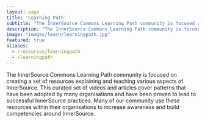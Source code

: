 ```yaml
---
layout: page
title: 'Learning Path'
subtitle: "The InnerSource Commons Learning Path community is focused on creating a set of resources explaining and teaching various aspects of InnerSource. This curated set of videos and articles cover patterns that have been adopted by many organisations and have been proven to lead to successful InnerSource practices. Many of our community use these resources within their organisations to increase awareness and build competencies around InnerSource."
description: "The InnerSource Commons Learning Path community is focused on creating a set of resources explaining and teaching various aspects of InnerSource. This curated set of videos and articles cover patterns that have been adopted by many organisations and have been proven to lead to successful InnerSource practices. Many of our community use these resources within their organisations to increase awareness and build competencies around InnerSource."
image: "images/learn/learningpath.jpg"
featured: true
aliases:
  - /resources/learningpath
  - /learningpath
---
```


The InnerSource Commons Learning Path community is focused on creating a set of resources explaining and teaching various aspects of InnerSource. This curated set of videos and articles cover patterns that have been adopted by many organisations and have been proven to lead to successful InnerSource practices. Many of our community use these resources within their organisations to increase awareness and build competencies around InnerSource.
